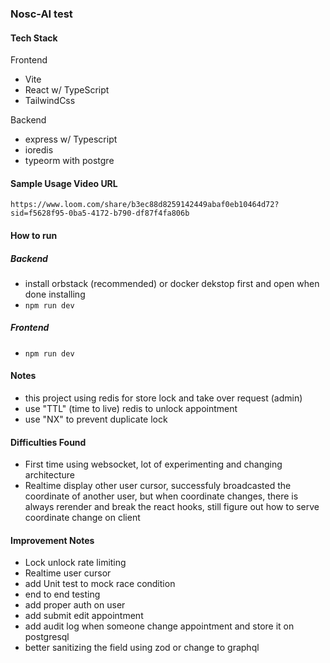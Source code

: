 ### Nosc-AI test

#### Tech Stack
Frontend
- Vite
- React w/ TypeScript
- TailwindCss

Backend
- express w/ Typescript
- ioredis
- typeorm with postgre

#### Sample Usage Video URL
```
https://www.loom.com/share/b3ec88d8259142449abaf0eb10464d72?sid=f5628f95-0ba5-4172-b790-df87f4fa806b
```

#### How to run

##### Backend
- install orbstack (recommended) or docker dekstop first and open when done installing
- `npm run dev`
##### Frontend 
- `npm run dev`

#### Notes
- this project using redis for store lock and take over request (admin)
- use "TTL" (time to live) redis to unlock appointment
- use "NX" to prevent duplicate lock

#### Difficulties Found
- First time using websocket, lot of experimenting and changing architecture
- Realtime display other user cursor, successfuly broadcasted the coordinate of another user, but when coordinate changes, there is always rerender and break the react hooks, still figure out how to serve coordinate change on client

#### Improvement Notes
- Lock unlock rate limiting
- Realtime user cursor
- add Unit test to mock race condition
- end to end testing
- add proper auth on user
- add submit edit appointment
- add audit log when someone change appointment and store it on postgresql
- better sanitizing the field using zod or change to graphql
